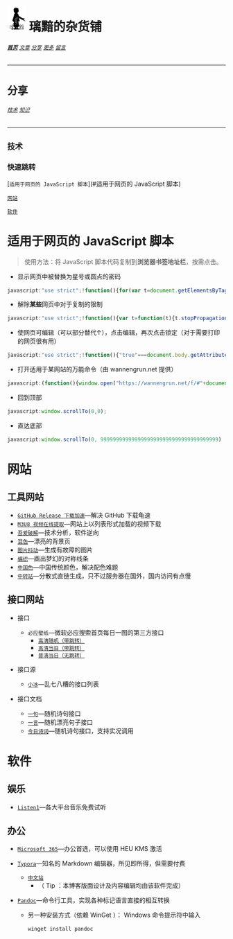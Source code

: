 # [<img src="图标.png" alt="Logo" style="zoom:7%;" />](index.html) 璃黯的杂货铺

###### **[`首页`](index.html)**		[`文章`](文章.html)		[`分享`](分享.html)		[`更多`](更多.html)		[`留言`](留言.html)

---

# `分享`

###### [`技术`](分享_技术.html)		[`知识`](分享_知识.html)

----

## `技术`

### 快速跳转

[`适用于网页的 JavaScript 脚本`](#适用于网页的 JavaScript 脚本)

[`网站`](#网站)

[`软件`](#软件)

# 适用于网页的 JavaScript 脚本

> 使用方法：将 JavaScript 脚本代码复制到**浏览器书签地址栏**，按需点击。

+ 显示网页中被替换为星号或圆点的密码

```javascript
javascript:"use strict";!function(){for(var t=document.getElementsByTagName("input"),e=0;e<t.length;e++)"password"===t[e].getAttribute("type")&&t[e].setAttribute("type","text")}();
```

+ 解除**某些**网页中对于复制的限制

```javascript
javascript:"use strict";!function(){var t=function(t){t.stopPropagation(),t.stopImmediatePropagation&&t.stopImmediatePropagation()};["copy","cut","contextmenu","selectstart","mousedown","mouseup","keydown","keypress","keyup"].forEach(function(e){document.documentElement.addEventListener(e,t,{capture:!0})})}();
```

+ 使网页可编辑（可以部分替代↑），点击编辑，再次点击锁定（对于需要打印的网页很有用）

```javascript
javascript:"use strict";!function(){"true"===document.body.getAttribute("contenteditable")?(document.body.setAttribute("contenteditable",!1)):(document.body.setAttribute("contenteditable",!0))}();
```

+ 打开适用于某网站的万能命令（由 wannengrun.net 提供）

```javascript
javascript:(function(){window.open("https://wannengrun.net/f/#"+document.location.href)})()
```

+ 回到顶部

```javascript
javascript:window.scrollTo(0,0);
```

+ 直达底部

```javascript
javascript:window.scrollTo(0, 99999999999999999999999999999999999999)
```



# 网站

## 工具网站

+ [`GitHub Release 下载加速`](https://gh.api.99988866.xyz/)—解决 GitHub 下载龟速
+ [`M3U8 视频在线提取`](http://blog.luckly-mjw.cn/tool-show/m3u8-downloader/index.html)—网站上以列表形式加载的视频下载
+ [`吾爱破解`](https://www.52pojie.cn/)—技术分析，软件逆向
+ [`混色`](https://blobmixer.14islands.com/)—漂亮的背景页
+ [`图片抖动`](https://photomosh.com/)—生成有故障的图片
+ [`编织`](http://weavesilk.com/)—画出梦幻的对称线条
+ [`中国色`](http://m.zhongguose.com/)—中国传统颜色，解决配色难题
+ [`中转站`](https://transferkit.io/)—分散式直链生成，只不过服务器在国外，国内访问有点慢

## 接口网站

+ 接口
  + `必应壁纸`—微软必应搜索首页每日一图的第三方接口
    + [`高清随机（带跳转）`](https://bing.img.run/rand_uhd.php)
    + [`高清当日（带跳转）`](https://bing.img.run/uhd.php)
    + [`普清当日（无跳转）`](https://api.dujin.org/bing/1920.php)
+ 接口源
  + [`小冰`](https://xiaobapi.top/api/)—乱七八糟的接口列表

+ 接口文档
  + [`一句`](http://yijuzhan.com/help/yiju_api.html)—随机诗句接口
  + [`一言`](https://developer.hitokoto.cn/introduce)—随机漂亮句子接口
  + [`今日诗词`](https://www.jinrishici.com/doc/)—随机诗句接口，支持实况调用

# 软件

## 娱乐

+ [`Listen1`](https://listen1.github.io/listen1/)—各大平台音乐免费试听

## 办公

+ [`Microsoft 365`](https://www.microsoft.com/zh-cn/microsoft-365)—办公首选，可以使用 HEU KMS 激活

+ [`Typora`](https://typora.io/)—知名的 Markdown 编辑器，所见即所得，但需要付费

  + [`中文站`](https://www.typoraio.cn/)
    + （ Tip ：本博客版面设计及内容编辑均由该软件完成）

+ [`Pandoc`](https://www.pandoc.org/)—命令行工具，实现各种标记语言直接的相互转换

  + 另一种安装方式（依赖 WinGet ）： Windows 命令提示符中输入

    ```bash
    winget install pandoc
    ```